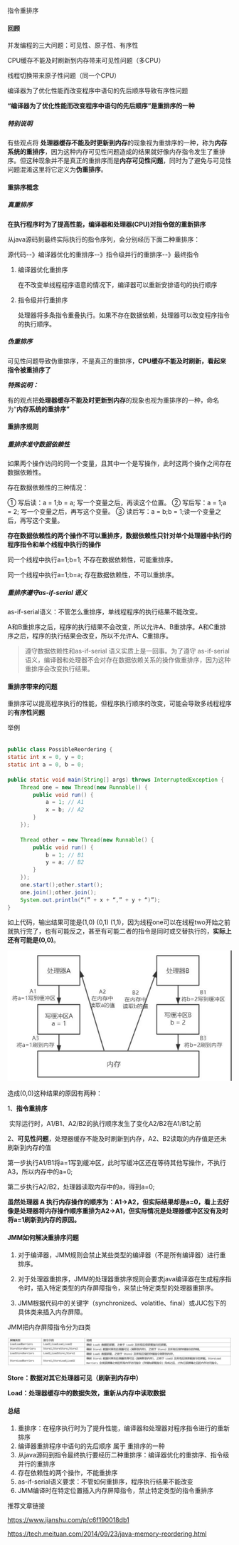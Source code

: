 指令重排序

#### 回顾

并发编程的三大问题：可见性、原子性、有序性

CPU缓存不能及时刷新到内存带来可见性问题（多CPU）

线程切换带来原子性问题（同一个CPU）

编译器为了优化性能而改变程序中语句的先后顺序导致有序性问题

**“编译器为了优化性能而改变程序中语句的先后顺序”是重排序的一种**

##### 特别说明

有些观点将 **处理器缓存不能及时更新到内存**的现象视为重排序的一种，称为**内存系统的重排序**，因为这种内存可见性问题造成的结果就好像内存指令发生了重排序。但这种现象并不是真正的重排序而是**内存可见性问题**，同时为了避免与可见性问题混淆这里将它定义为**伪重排序**。

#### 重排序概念

##### 真重排序

​	**在执行程序时为了提高性能，编译器和处理器(CPU)对指令做的重新排序**

从java源码到最终实际执行的指令序列，会分别经历下面二种重排序：

源代码--》编译器优化的重排序--》指令级并行的重排序--》最终指令

1. 编译器优化重排序

   在不改变单线程程序语意的情况下，编译器可以重新安排语句的执行顺序

2. 指令级并行重排序

   处理器将多条指令重叠执行。如果不存在数据依赖，处理器可以改变程序指令的执行顺序。

   

##### 伪重排序

可见性问题导致伪重排序，不是真正的重排序，**CPU缓存不能及时刷新，看起来指令被重排序了**

***特殊说明：***

有的观点把**处理器缓存不能及时更新到内存**的现象也视为重排序的一种，命名为“**内存系统的重排序”**



#### 重排序规则

##### 重排序准守数据依赖性

如果两个操作访问的同一个变量，且其中一个是写操作，此时这两个操作之间存在数据依赖性。

存在数据依赖性的三种情况：

① 写后读：a = 1;b = a; 写一个变量之后，再读这个位置。
② 写后写：a = 1;a = 2; 写一个变量之后，再写这个变量。
③ 读后写：a = b;b = 1;读一个变量之后，再写这个变量。

​	**存在数据依赖性的两个操作不可以重排序，数据依赖性只针对单个处理器中执行的程序指令和单个线程中执行的操作**

同一个线程中执行a=1;b=1; 不存在数据依赖性，可能重排序。

同一个线程中执行a=1;b=a; 存在数据依赖性，不可以重排序。



##### 重排序遵守as-if-serial 语义

as-if-serial语义：不管怎么重排序，单线程程序的执行结果不能改变。

A和B重排序之后，程序的执行结果不会改变，所以允许A、B重排序。A和C重排序之后，程序的执行结果会改变，所以不允许A、C重排序。

> 遵守数据依赖性和as-if-serial 语义实质上是一回事。为了遵守 as-if-serial 语义，编译器和处理器不会对存在数据依赖关系的操作做重排序，因为这种重排序会改变执行结果。

#### 重排序带来的问题

重排序可以提高程序执行的性能，但程序执行顺序的改变，可能会导致多线程程序的**有序性问题**

举例

```java

public class PossibleReordering {
static int x = 0, y = 0;
static int a = 0, b = 0;

public static void main(String[] args) throws InterruptedException {
    Thread one = new Thread(new Runnable() {
        public void run() {
            a = 1; // A1
			x = b; // A2
        }
    });
    
    Thread other = new Thread(new Runnable() {
        public void run() {
            b = 1; // B1
			y = a; // B2
        }
    });
    one.start();other.start();
    one.join();other.join();
    System.out.println(“(” + x + “,” + y + “)”);
}
```

如上代码，输出结果可能是(1,0) (0,1) (1,1)，因为线程one可以在线程two开始之前就执行完了，也有可能反之，甚至有可能二者的指令是同时或交替执行的，**实际上还有可能是(0,0)**。



![重排序](image\重排序.jpg)



造成(0,0)这种结果的原因有两种：

1、**指令重排序**

​	实际运行时，A1/B1、A2/B2的执行顺序发生了变化A2/B2在A1/B1之前

2、**可见性问题**，处理器缓存不能及时刷新到内存，A2、B2读取的内存值是还未刷新到内存的值

第一步执行A1/B1将a=1写到缓冲区，此时写缓冲区还在等待其他写操作，不执行A3，所以内存中的a=0;

第二步执行A2/B2，处理器读取内存中的a，得到a=0;

**虽然处理器 A 执行内存操作的顺序为：A1->A2，但实际结果却是a=0，看上去好像是处理器将内存操作顺序重排为A2->A1，但实际情况是处理器缓冲区没有及时将a=1刷新到内存的原因。**



#### JMM如何解决重排序问题

1. 对于编译器，JMM规则会禁止某些类型的编译器（不是所有编译器）进行重排序。

2. 对于处理器重排序，JMM的处理器重排序规则会要求java编译器在生成程序指令时，插入特定类型的内存屏障指令，来禁止特定类型的处理器重排序。

3. JMM根据代码中的关键字（synchronized、volatitle、final）或JUC包下的具体类来插入内存屏障。

   

JMM把内存屏障指令分为四类

![JMM内存屏障指令](image\JMM内存屏障指令.jpg)

**Store：数据对其它处理器可见（刷新到内存中）**

**Load：处理器缓存中的数据失效，重新从内存中读取数据**



#### 总结

1. 重排序：在程序执行时为了提升性能，编译器和处理器对程序指令进行的重新排序
2. 编译器重排程序中语句的先后顺序 属于 重排序的一种
3. 从java源码到指令最终执行要经历二种重排序：编译器优化的重排序、指令级并行的重排序
4. 存在依赖性的两个操作，不能重排序
5. as-if-serial语义要求：不管如何重排序，程序执行结果不能改变
6. JMM编译时在特定位置插入内存屏障指令，禁止特定类型的指令重排序



推荐文章链接

<https://www.jianshu.com/p/c6f190018db1>

<https://tech.meituan.com/2014/09/23/java-memory-reordering.html>